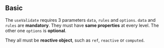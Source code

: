 ## Basic

The `useValidate` requires 3 parameters `data`, `rules` and `options`. `data` and `rules` are **mandatory**. They must
have **same properties** at every level. The other one `options` is **optional**.

They all must be **reactive object**, such as `ref`, `reactive` or `computed`.
